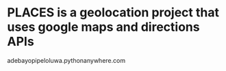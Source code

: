 # PLACES is a geolocation project that uses google maps and directions APIs
adebayopipeloluwa.pythonanywhere.com
